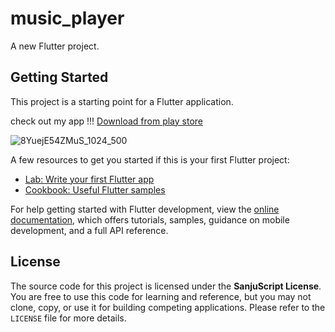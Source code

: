 # music_player

A new Flutter project.

## Getting Started

This project is a starting point for a Flutter application.

check out my app !!!
[Download from play store ](https://play.google.com/store/apps/details?id=in.sanju.music_player)

![8YuejE54ZMuS_1024_500](https://github.com/SanjuScript/moz-music/assets/132326559/63cc2dd7-a8a4-40b6-a377-66a7e7f79b37)



A few resources to get you started if this is your first Flutter project:

- [Lab: Write your first Flutter app](https://docs.flutter.dev/get-started/codelab)
- [Cookbook: Useful Flutter samples](https://docs.flutter.dev/cookbook)

For help getting started with Flutter development, view the
[online documentation](https://docs.flutter.dev/), which offers tutorials,
samples, guidance on mobile development, and a full API reference.

## License

The source code for this project is licensed under the **SanjuScript License**. You are free to use this code for learning and reference, but you may not clone, copy, or use it for building competing applications. Please refer to the `LICENSE` file for more details.
